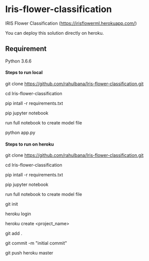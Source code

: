 # Iris-flower-classification
IRIS Flower Classification (https://irisflowerml.herokuapp.com/)

You can deploy this solution directly on heroku.

## Requirement
Python 3.6.6 

#### Steps to run local
git clone https://github.com/rahulbana/Iris-flower-classification.git

cd Iris-flower-classification

pip intall -r requirements.txt

pip jupyter notebook

run full notebook to create model file

python app.py


#### Steps to run on heroku
git clone https://github.com/rahulbana/Iris-flower-classification.git

cd Iris-flower-classification

pip intall -r requirements.txt

pip jupyter notebook

run full notebook to create model file

git init

heroku login

heroku create <project_name>

git add .

git commit -m "initial commit"

git push heroku master
